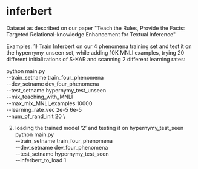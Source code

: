 # inferbert
Dataset as described on our paper "Teach the Rules, Provide the Facts: Targeted Relational-knowledge Enhancement for Textual Inference"

Examples:
1)
Train Inferbert on our 4 phenomena training set and test it on the hypernymy_unseen set, while adding 10K MNLI examples, trying 20 different initializations of S-KAR and scanning 2 different learning rates:

python main.py \
--train_setname train_four_phenomena \
--dev_setname dev_four_phenomena \
--test_setname hypernymy_test_unseen \
--mix_teaching_with_MNLI \
--max_mix_MNLI_examples 10000 \
--learning_rate_vec 2e-5 6e-5 \
--num_of_rand_init 20 \



2) loading the trained model ‘2’ and testing it on hypernymy_test_seen
python main.py \
--train_setname train_four_phenomena \
--dev_setname dev_four_phenomena \
--test_setname hypernymy_test_seen \
--inferbert_to_load 1
